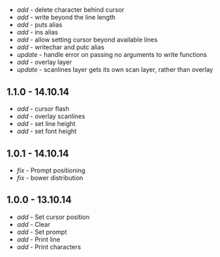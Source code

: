 ##

* _add_ - delete character behind cursor
* _add_ - write beyond the line length
* _add_ - puts alias
* _add_ - ins alias
* _add_ - allow setting cursor beyond available lines
* _add_ - writechar and putc alias
* _update_ - handle error on passing no arguments to write functions
* _add_ - overlay layer
* _update_ - scanlines layer gets its own scan layer, rather than overlay

## 1.1.0 - 14.10.14

* _add_ - cursor flash
* _add_ - overlay scanlines
* _add_ - set line height
* _add_ - set font height

## 1.0.1 - 14.10.14

* _fix_ - Prompt positioning
* _fix_ - bower distribution

## 1.0.0 - 13.10.14

* _add_ - Set cursor position
* _add_ - Clear
* _add_ - Set prompt
* _add_ - Print line
* _add_ - Print characters
